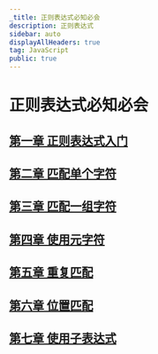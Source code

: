```yaml
---
_title: 正则表达式必知必会
description: 正则表达式
sidebar: auto
displayAllHeaders: true
tag: JavaScript
public: true
---
```


# 正则表达式必知必会

## [第一章 正则表达式入门](01.begin.md)
## [第二章 匹配单个字符](02.character-match.md)
## [第三章 匹配一组字符](03.group-character-match.md)
## [第四章 使用元字符](04.meta-character.md)
## [第五章 重复匹配](05.repeat-match.md)
## [第六章 位置匹配](06.position-match.md)
## [第七章 使用子表达式](07.subexpression.md)

